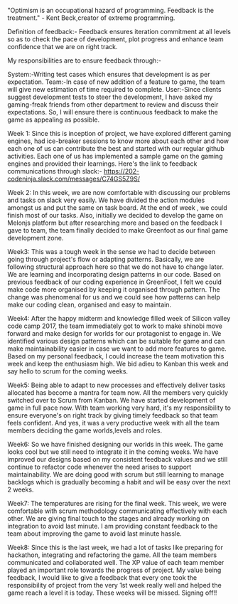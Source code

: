 "Optimism is an occupational hazard of programming. Feedback is the treatment." - Kent Beck,creator of extreme programming.

Definition of feedback:- Feedback ensures iteration commitment at all levels so as to check the pace of development, plot progress and enhance team confidence that we are on right track.

My responsibilities are to ensure feedback through:-

System:-Writing test cases which ensures that development is as per expectation.
Team:-In case of new addition of a feature to game, the team will give new estimation of time required to complete.
User:-Since clients suggest development tests to steer the development, I have asked my gaming-freak friends from other department to review and discuss their expectations. So, I will ensure there is continuous feedback to make the game as appealing as possible.

Week 1: Since this is inception of project, we have explored different gaming engines, had ice-breaker sessions to know more about each other and how each one of us can contribute the best and started with our regular github activities. Each one of us has implemented a sample game on the gaming engines and provided their learnings. Here's the link to feedback communications through slack:- https://202-codeninja.slack.com/messages/C74GS5Z9S/

Week 2: In this week, we are now comfortable with discussing our problems and tasks on slack very easily. We have divided the action modules amongst us and put the same on task board. At the end of week , we could finish most of our tasks. Also, initially we decided to develop the game on Melonjs platform but after researching more and based on the feedback I gave to team, the team finally decided to make Greenfoot as our final game development zone.

Week3: This was a tough week in the sense we had to decide between going through project's flow or adapting patterns. Basically, we are following structural approach here so that we do not have to change later. We are learning and incorporating design patterns in our code. Based on previous feedback of our coding experience in GreenFoot, I felt we could make code more organised by keeping it organised through pattern. The change was phenomenal for us and we could see how patterns can help make our coding clean, organised and easy to maintain.

Week4: After the happy midterm and knowledge filled week of Silicon valley code camp 2017, the team immediately got to work to make shinobi move forward and make design for worlds for our protagonist to engage in. We identified various design patterns which can be suitable for game and can make maintainability easier in case we want to add more features to game. Based on my personal feedback, I could increase the team motivation this week and keep the enthusiasm high. We bid adieu to Kanban this week and say hello to scrum for the coming weeks.

Week5: Being able to adapt to new processes and effectively deliver tasks allocated has become a mantra for team now. All the members very quickly switched over to Scrum from Kanban. We have started development of game in full pace now. With team working very hard, it's my responsibility to ensure everyone's on right track by giving timely feedback so that team feels confident. And yes, it was a very productive week with all the team members deciding the game worlds,levels and roles.

Week6: So we have finished designing our worlds in this week. The game looks cool but we still need to integrate it in the coming weeks. We have improved our designs based on my consistent feedback values and we still continue to refactor code whenever the need arises to support maintainability. We are doing good with scrum but still learning to manage backlogs which is gradually becoming a habit and will be easy over the next 2 weeks.

Week7: The temperatures are rising for the final week. This week, we were comfortable with scrum methodology communicating effectively with each other. We are giving final touch to the stages and already working on integration to avoid last minute. I am providing constant feedback to the team about improving the game to avoid last minute hassle.

Week8: Since this is the last week, we had a lot of tasks like preparing for hackathon, integrating and refactoring the game. All the team members communicated and collaborated well. The XP value of each team member played an important role towards the progress of project. My value being feedback, I would like to give a feedback that every one took the responsibility of project from the very 1st week really well and helped the game reach a level it is today. These weeks will be missed. Signing off!! 